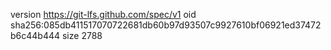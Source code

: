 version https://git-lfs.github.com/spec/v1
oid sha256:085db411517070722681db60b97d93507c9927610bf06921ed37472b6c44b444
size 2788
